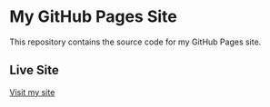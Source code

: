 # My GitHub Pages Site

This repository contains the source code for my GitHub Pages site. 


## Live Site

[Visit my site](https://GuanjieLyu.github.io)
